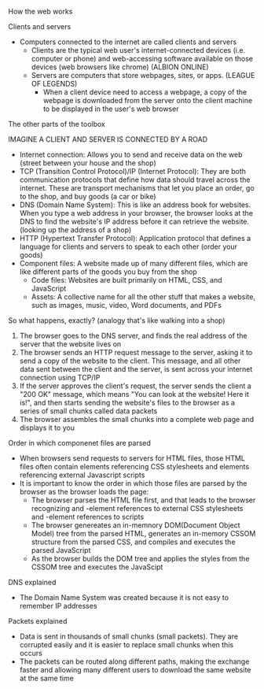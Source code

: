 How the web works

Clients and servers
 - Computers connected to the internet are called clients and servers
    - Clients are the typical web user's internet-connected devices (i.e. computer or phone) and web-accessing software available on those devices (web browsers like chrome) (ALBION ONLINE)
    - Servers are computers that store webpages, sites, or apps. (LEAGUE OF LEGENDS)
        - When a client device need to access a webpage, a copy of the webpage is downloaded from the server onto the client machine to be displayed in the user's web browser

The other parts of the toolbox

IMAGINE A CLIENT AND SERVER IS CONNECTED BY A ROAD

 - Internet connection: Allows you to send and receive data on the web (street between your house and the shop)
 - TCP (Transition Control Protocol)/IP (Internet Protocol): They are both communication protocols that define how data should travel across the internet. These are transport mechanisms that let you place an order, go to the shop, and buy goods (a car or bike)
 - DNS (Domain Name System): This is like an address book for websites. When you type a web address in your browser, the browser looks at the DNS to find the website's IP address before it can retrieve the website. (looking up the address of a shop)
 - HTTP (Hypertext Transfer Protocol): Application protocol that defines a language for clients and servers to speak to each other (order your goods)
 - Component files: A website made up of many different files, which are like different parts of the goods you buy from the shop
    - Code files: Websites are built primarily on HTML, CSS, and JavaScript
    - Assets: A collective name for all the other stuff that makes a website, such as images, music, video, Word documents, and PDFs

So what happens, exactly? (analogy that's like walking into a shop)
 1. The browser goes to the DNS server, and finds the real address of the server that the website lives on
 2. The browser sends an HTTP request message to the server, asking it to send a copy of the website to the client. This message, and all other data sent between the client and the server, is sent across your internet connection using TCP/IP
 3. If the server approves the client's request, the server sends the client a "200 OK" message, which means "You can look at the website! Here it is!", and then starts sending the website's files to the browser as a series of small chunks called data packets
 4. The browser assembles the small chunks into a complete web page and displays it to you

Order in which componenet files are parsed
 - When browsers send requests to servers for HTML files, those HTML files often contain <link> elements referencing CSS stylesheets and <scripts> elements referencing external Javascript scripts
 - It is important to know the order in which those files are parsed by the browser as the browser loads the page:
    - The browser parses the HTML file first, and that leads to the browser recognizing and <link>-element references to external CSS stylesheets and <scripts>-element references to scripts
    - The browser genereates an in-memnory DOM(Document Object Model) tree from the parsed HTML, generates an in-memory CSSOM structure from the parsed CSS, and compiles and executes the parsed JavaScript
    - As the browser builds the DOM tree and applies the styles from the CSSOM tree and executes the JavaScipt

DNS explained
 - The Domain Name System was created because it is not easy to remember IP addresses

Packets explained
 - Data is sent in thousands of small chunks (small packets). They are corrupted easily and it is easier to replace small chunks when this occurs
 - The packets can be routed along different paths, making the exchange faster and allowing many different users to download the same website at the same time